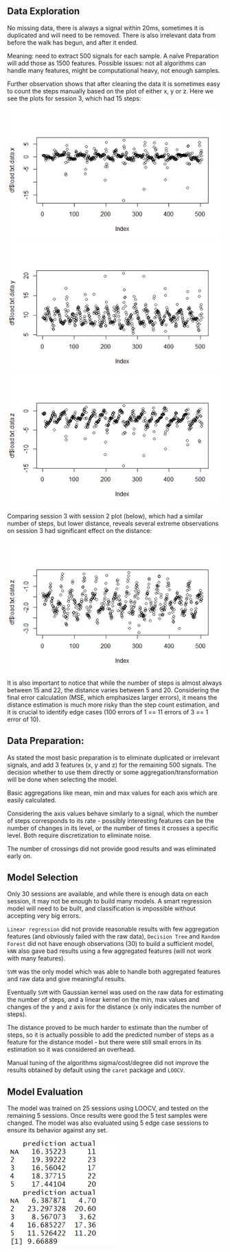 ## Data Exploration

No missing data, there is always a signal within 20ms, sometimes it is duplicated and will need to be removed. There is also irrelevant data from before the walk has begun, and after it ended.

Meaning: need to extract 500 signals for each sample. A naïve Preparation will add those as 1500 features. Possible issues: not all algorithms can handle many features, might be computational heavy, not enough samples.


Further observation shows that after cleaning the data it is sometimes easy to count the steps manually based on the plot of either x, y or z. Here we see the plots for session 3, which had 15 steps:

![](https://github.com/ranf/data-science-gait/raw/master/Images/session.3.x.png)
![](https://github.com/ranf/data-science-gait/raw/master/Images/session.3.y.png)
![](https://github.com/ranf/data-science-gait/raw/master/Images/session.3.z.png)

Comparing session 3 with session 2 plot (below), which had a similar number of steps, but lower distance, reveals several extreme observations on session 3 had significant effect on the distance:

![](https://github.com/ranf/data-science-gait/raw/master/Images/session.2.z.png)

It is also important to notice that while the number of steps is almost always between 15 and 22, the distance varies between 5 and 20. Considering the final error calculation (MSE, which emphasizes larger errors), it means the distance estimation is much more risky than the step count estimation, and it is crucial to identify edge cases (100 errors of 1 == 11 errors of 3 == 1 error of 10).

## Data Preparation:

As stated the most basic preparation is to eliminate duplicated or irrelevant signals, and add 3 features (x, y and z) for the remaining 500 signals. The decision whether to use them directly or some aggregation/transformation will be done when selecting the model.

Basic aggregations like mean, min and max values for each axis which are easily calculated.

Considering the axis values behave similarly to a signal, which the number of steps corresponds to its rate - possibly interesting features can be the number of changes in its level, or the number of times it crosses a specific level. Both require discretization to eliminate noise.

The number of crossings did not provide good results and was eliminated early on.

## Model Selection

Only 30 sessions are available, and while there is enough data on each session, it may not be enough to build many models. A smart regression model will need to be built, and classification is impossible without accepting very big errors.

`Linear regression` did not provide reasonable results with few aggregation features (and obviously failed with the raw data), `Decision Tree` and `Random Forest` did not have enough observations (30) to build a sufficient model, `kNN` also gave bad results using a few aggregated features (will not work with many features).

`SVM` was the only model which was able to handle both aggregated features and raw data and give meaningful results.

Eventually `SVM` with Gaussian kernel was used on the raw data for estimating the number of steps, and a linear kernel on the min, max values and changes of the y and z axis for the distance (x only indicates the number of steps).

The distance proved to be much harder to estimate than the number of steps, so it is actually possible to add the predicted number of steps as a feature for the distance model - but there were still small errors in its estimation so it was considered an overhead.

Manual tuning of the algorithms sigma/cost/degree did not improve the results obtained by default using the `caret` package and `LOOCV`.

## Model Evaluation

The model was trained on 25 sessions using LOOCV, and tested on the remaining 5 sessions. Once results were good the 5 test samples were changed. The model was also evaluated using 5 edge case sessions to ensure its behavior against any set.

![](https://github.com/ranf/data-science-gait/raw/master/Images/edge_results.PNG)
